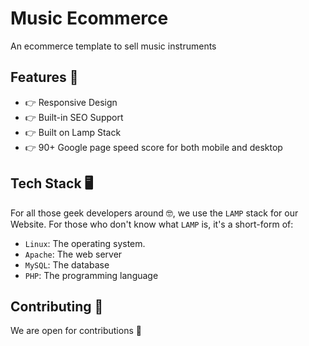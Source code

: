 # Music Ecommerce

An ecommerce template to sell music instruments

## Features 🔰

* 👉 Responsive Design
* 👉 Built-in SEO Support
* 👉 Built on Lamp Stack
* 👉 90+ Google page speed score for both mobile and desktop

## Tech Stack 🖥️

For all those geek developers around 🤓, we use the `LAMP` stack for our Website.
For those who don't know what `LAMP` is, it's a short-form of:
* `Linux`: The operating system.
* `Apache`: The web server
* `MySQL`: The database
* `PHP`: The programming language

## Contributing 🤝
We are open for contributions 🤩
